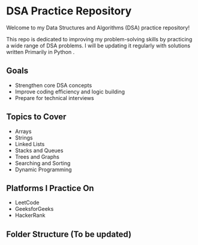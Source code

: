 # DSA Practice Repository

Welcome to my Data Structures and Algorithms (DSA) practice repository!

This repo is dedicated to improving my problem-solving skills by practicing a wide range of DSA problems. I will be updating it regularly with solutions written Primarily in Python .

## Goals
- Strengthen core DSA concepts
- Improve coding efficiency and logic building
- Prepare for technical interviews

## Topics to Cover
- Arrays
- Strings
- Linked Lists
- Stacks and Queues
- Trees and Graphs
- Searching and Sorting
- Dynamic Programming

## Platforms I Practice On
- LeetCode
- GeeksforGeeks
- HackerRank

## Folder Structure (To be updated)
